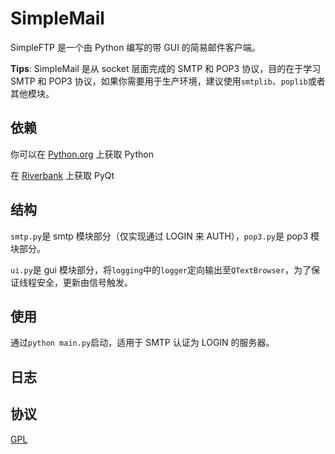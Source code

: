 SimpleMail
=========

SimpleFTP 是一个由 Python 编写的带 GUI 的简易邮件客户端。

**Tips**: SimpleMail 是从 socket 层面完成的 SMTP 和 POP3 协议，目的在于学习 SMTP 和 POP3 协议，如果你需要用于生产环境，建议使用`smtplib`、`poplib`或者其他模块。

依赖
----

你可以在 [Python.org](python.org) 上获取 Python

在 [Riverbank](http://www.riverbankcomputing.co.uk/software/pyqt/intro) 上获取 PyQt

结构
----

`smtp.py`是 smtp 模块部分（仅实现通过 LOGIN 来 AUTH），`pop3.py`是 pop3 模块部分。

`ui.py`是 gui 模块部分，将`logging`中的`logger`定向输出至`QTextBrowser`，为了保证线程安全，更新由信号触发。

使用
----

通过`python main.py`启动，适用于 SMTP 认证为 LOGIN 的服务器。

日志
----


协议
----

[GPL](http://www.gnu.org/licenses/gpl.html)

